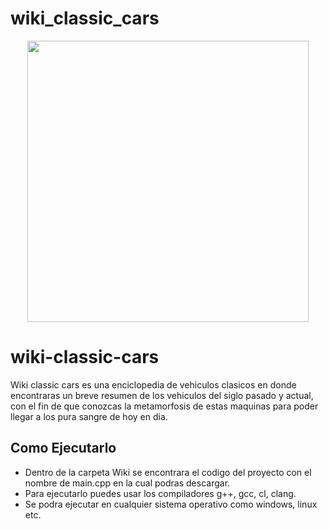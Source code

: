 # wiki_classic_cars
<div align="center">
   <img src="[https://th.bing.com/th/id/OIG1.jbgAoXgE48btYgnxyMGz?pid=ImgGn](https://drive.google.com/file/d/1-Y7_3o2kvE4fjcr5fzK90vNp2fBOjD6v/view?usp=sharing)"   width= 450 height=450 >
</div>

# wiki-classic-cars
Wiki classic cars es una enciclopedia de vehiculos clasicos en donde encontraras un breve resumen de los vehiculos del siglo pasado y actual, con el fin de que conozcas la metamorfosis de estas maquinas para poder llegar a los pura sangre de hoy en dia.

## Como Ejecutarlo
- Dentro de la carpeta Wiki se encontrara el codigo del proyecto con el nombre de main.cpp en la cual podras descargar.
- Para ejecutarlo puedes usar los compiladores g++, gcc, cl, clang.
- Se podra ejecutar en cualquier sistema operativo como windows, linux etc.
